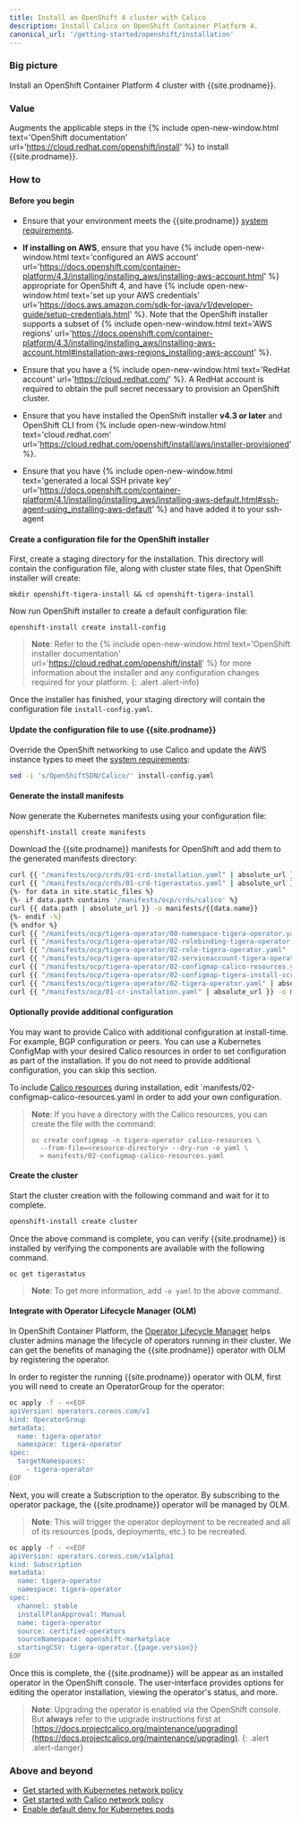 ```yaml
---
title: Install an OpenShift 4 cluster with Calico
description: Install Calico on OpenShift Container Platform 4.
canonical_url: '/getting-started/openshift/installation'
---
```


### Big picture

Install an OpenShift Container Platform 4 cluster with {{site.prodname}}.

### Value

Augments the applicable steps in the {% include open-new-window.html text='OpenShift documentation' url='https://cloud.redhat.com/openshift/install' %}
to install {{site.prodname}}.

### How to

#### Before you begin

- Ensure that your environment meets the {{site.prodname}} [system requirements]({{site.baseurl}}/getting-started/openshift/requirements).

- **If installing on AWS**, ensure that you have {% include open-new-window.html text='configured an AWS account' url='https://docs.openshift.com/container-platform/4.3/installing/installing_aws/installing-aws-account.html' %} appropriate for OpenShift 4,
  and have {% include open-new-window.html text='set up your AWS credentials' url='https://docs.aws.amazon.com/sdk-for-java/v1/developer-guide/setup-credentials.html' %}.
  Note that the OpenShift installer supports a subset of {% include open-new-window.html text='AWS regions' url='https://docs.openshift.com/container-platform/4.3/installing/installing_aws/installing-aws-account.html#installation-aws-regions_installing-aws-account' %}.

- Ensure that you have a {% include open-new-window.html text='RedHat account' url='https://cloud.redhat.com/' %}. A RedHat account is required to obtain the pull secret necessary to provision an OpenShift cluster.

- Ensure that you have installed the OpenShift installer **v4.3 or later** and OpenShift CLI from {% include open-new-window.html text='cloud.redhat.com' url='https://cloud.redhat.com/openshift/install/aws/installer-provisioned' %}.

- Ensure that you have {% include open-new-window.html text='generated a local SSH private key' url='https://docs.openshift.com/container-platform/4.1/installing/installing_aws/installing-aws-default.html#ssh-agent-using_installing-aws-default' %} and have added it to your ssh-agent


#### Create a configuration file for the OpenShift installer

First, create a staging directory for the installation. This directory will contain the configuration file, along with cluster state files, that OpenShift installer will create:

```
mkdir openshift-tigera-install && cd openshift-tigera-install
```

Now run OpenShift installer to create a default configuration file:

```
openshift-install create install-config
```

> **Note**: Refer to the {% include open-new-window.html text='OpenShift installer documentation' url='https://cloud.redhat.com/openshift/install' %} for more information
> about the installer and any configuration changes required for your platform.
{: .alert .alert-info}

Once the installer has finished, your staging directory will contain the configuration file `install-config.yaml`.

#### Update the configuration file to use {{site.prodname}}

Override the OpenShift networking to use Calico and update the AWS instance types to meet the [system requirements]({{site.baseurl}}/getting-started/openshift/requirements):

```bash
sed -i 's/OpenShiftSDN/Calico/' install-config.yaml
```

#### Generate the install manifests

Now generate the Kubernetes manifests using your configuration file:

```bash
openshift-install create manifests
```

Download the {{site.prodname}} manifests for OpenShift and add them to the generated manifests directory:

```bash
curl {{ "/manifests/ocp/crds/01-crd-installation.yaml" | absolute_url }} -o manifests/01-crd-installation.yaml
curl {{ "/manifests/ocp/crds/01-crd-tigerastatus.yaml" | absolute_url }} -o manifests/01-crd-tigerastatus.yaml
{%- for data in site.static_files %}
{%- if data.path contains '/manifests/ocp/crds/calico' %}
curl {{ data.path | absolute_url }} -o manifests/{{data.name}}
{%- endif -%}
{% endfor %}
curl {{ "/manifests/ocp/tigera-operator/00-namespace-tigera-operator.yaml" | absolute_url }} -o manifests/00-namespace-tigera-operator.yaml
curl {{ "/manifests/ocp/tigera-operator/02-rolebinding-tigera-operator.yaml" | absolute_url }} -o manifests/02-rolebinding-tigera-operator.yaml
curl {{ "/manifests/ocp/tigera-operator/02-role-tigera-operator.yaml" | absolute_url }} -o manifests/02-role-tigera-operator.yaml
curl {{ "/manifests/ocp/tigera-operator/02-serviceaccount-tigera-operator.yaml" | absolute_url }} -o manifests/02-serviceaccount-tigera-operator.yaml
curl {{ "/manifests/ocp/tigera-operator/02-configmap-calico-resources.yaml" | absolute_url }} -o manifests/02-configmap-calico-resources.yaml
curl {{ "/manifests/ocp/tigera-operator/02-configmap-tigera-install-script.yaml" | absolute_url }} -o manifests/02-configmap-tigera-install-script.yaml
curl {{ "/manifests/ocp/tigera-operator/02-tigera-operator.yaml" | absolute_url }} -o manifests/02-tigera-operator.yaml
curl {{ "/manifests/ocp/01-cr-installation.yaml" | absolute_url }} -o manifests/01-cr-installation.yaml
```

#### Optionally provide additional configuration

You may want to provide Calico with additional configuration at install-time. For example, BGP configuration or peers.
You can use a Kubernetes ConfigMap with your desired Calico resources in order to set configuration as part of the installation.
If you do not need to provide additional configuration, you can skip this section.

To include [Calico resources]({{site.baseurl}}/reference/resources) during installation, edit `manifests/02-configmap-calico-resources.yaml in order to add your own configuration.

> **Note**: If you have a directory with the Calico resources, you can create the file with the command:
> ```
> oc create configmap -n tigera-operator calico-resources \
>   --from-file=<resource-directory> --dry-run -o yaml \
>   > manifests/02-configmap-calico-resources.yaml
> ```

#### Create the cluster

Start the cluster creation with the following command and wait for it to complete.

```bash
openshift-install create cluster
```

Once the above command is complete, you can verify {{site.prodname}} is installed by verifying the components are available with the following command.

```
oc get tigerastatus
```

> **Note**: To get more information, add `-o yaml` to the above command.

#### Integrate with Operator Lifecycle Manager (OLM)

In OpenShift Container Platform, the [Operator Lifecycle Manager](https://docs.openshift.com/container-platform/4.3/operators/understanding_olm/olm-understanding-olm.html#olm-overview_olm-understanding-olm) helps
cluster admins manage the lifecycle of operators running in their cluster. We can get the benefits of managing the {{site.prodname}}
operator with OLM by registering the operator.

In order to register the running {{site.prodname}} operator with OLM, first you will need to create an OperatorGroup for the operator:

```bash
oc apply -f - <<EOF
apiVersion: operators.coreos.com/v1
kind: OperatorGroup
metadata:
  name: tigera-operator
  namespace: tigera-operator
spec:
  targetNamespaces:
    - tigera-operator
EOF
```

Next, you will create a Subscription to the operator. By subscribing to the operator package, the {{site.prodname}} operator will be managed by OLM.

> **Note**: This will trigger the operator deployment to be recreated and all of its resources (pods, deployments, etc.) to be recreated.

```bash
oc apply -f - <<EOF
apiVersion: operators.coreos.com/v1alpha1
kind: Subscription
metadata:
  name: tigera-operator
  namespace: tigera-operator
spec:
  channel: stable
  installPlanApproval: Manual
  name: tigera-operator
  source: certified-operators
  sourceNamespace: openshift-marketplace
  startingCSV: tigera-operator.{{page.version}}
EOF
```

Once this is complete, the {{site.prodname}} will be appear as an installed operator in the OpenShift console.
The user-interface provides options for editing the operator installation, viewing the operator's status, and more.

> **Note**: Upgrading the operator is enabled via the OpenShift console. But **always** refer to the upgrade instructions first at [https://docs.projectcalico.org/maintenance/upgrading](https://docs.projectcalico.org/maintenance/upgrading).
{: .alert .alert-danger}


### Above and beyond

- [Get started with Kubernetes network policy]({{site.baseurl}}/security/kubernetes-network-policy)
- [Get started with Calico network policy]({{site.baseurl}}/security/calico-network-policy)
- [Enable default deny for Kubernetes pods]({{site.baseurl}}/security/kubernetes-default-deny)
